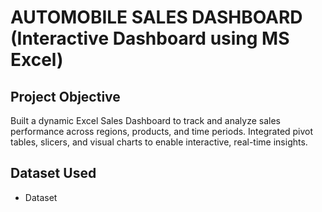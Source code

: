 # AUTOMOBILE SALES DASHBOARD (Interactive Dashboard using MS Excel)
## Project Objective 
Built a dynamic Excel Sales Dashboard to track and analyze sales performance across regions, products, and time periods. Integrated pivot tables, slicers, and visual charts to enable interactive, real-time insights.

## Dataset Used 
- <a herf="https://github.com/ajith253/Data_analysis_Dashboard/blob/main/Excel_Sales_Dashborad.xlsx">Dataset</a>
